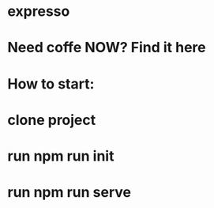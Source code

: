 # expresso
# Need coffe NOW? Find it here
# How to start:
#  clone project
#  run npm run init
#  run npm run serve